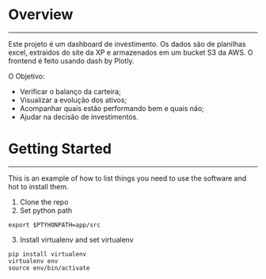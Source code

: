 # Overview
---

Este projeto é um dashboard de investimento. 
Os dados são de planilhas excel, extraidos do site da XP e armazenados em um bucket S3 da AWS. 
O frontend é feito usando dash by Plotly. 

O Objetivo: 
- Verificar o balanço da carteira; 
- Visualizar a evolução dos ativos;
- Acompanhar quais estão performando bem e quais não;
- Ajudar na decisão de investimentos.

# Getting Started
---

This is an example of how to list things you need to use the software and hot to install them.

1. Clone the repo
2. Set python path
``` 
export $PTYHONPATH=app/src 
```

3. Install virtualenv and set virtualenv
``` 
pip install virtualenv
virtualenv env
source env/bin/activate
```

